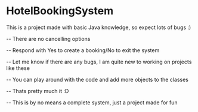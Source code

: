 # HotelBookingSystem
This is a project made with basic Java knowledge, so expect lots of bugs :)

-- There are no cancelling options

-- Respond with Yes to create a booking/No to exit the system

-- Let me know if there are any bugs, I am quite new to working on projects like these

-- You can play around with the code and add more objects to the classes

-- Thats pretty much it :D

-- This is by no means a complete system, just a project made for fun
